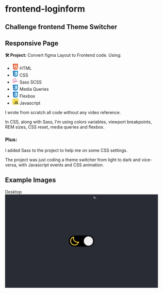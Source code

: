 # frontend-loginform
<h2>Challenge frontend Theme Switcher</h2>

<h2>Responsive Page</h2>

<strong>:hammer_and_wrench: Project:</strong> Convert figma Layout to Frontend code. Using:

<ul>
  <li><img src="https://github.com/devicons/devicon/blob/master/icons/html5/html5-original.svg" height="20"> HTML</li>
  <li><img src="https://github.com/devicons/devicon/blob/master/icons/css3/css3-original.svg" height="20"> CSS</li>
  <li><img src="https://github.com/devicons/devicon/blob/master/icons/sass/sass-original.svg" height="20"> Sass SCSS</li>
  <li><img src="https://github.com/devicons/devicon/blob/master/icons/css3/css3-original.svg" height="20"> Media Queries</li>
  <li><img src="https://github.com/devicons/devicon/blob/master/icons/css3/css3-original.svg" height="20"> Flexbox</li>
  <li><img src="https://github.com/devicons/devicon/blob/master/icons/javascript/javascript-original.svg" height="20"> Javascript</li>
</ul>

I wrote from scratch all code without any video reference.

In CSS, along with Sass, I'm using colors variables, viewport breakpoints, REM sizes, CSS reset, media queries and flexbox.

<h3>Plus:</h3>
<p>I added Sass to the project to help me on some CSS settings.</p>
<p>The project was just coding a theme switcher from light to dark and vice-versa, with Javascript events and CSS animation.</p>

<h2>Example Images</h2>
<p>Desktop<br>
<a href="./screenshots/desktop.gif"><img src="./screenshots/desktop.gif"></a></p>
